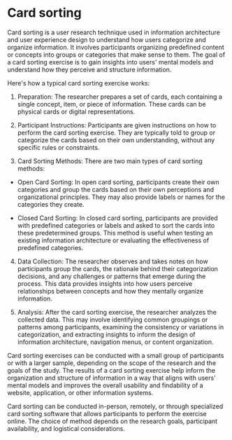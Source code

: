 # Card sorting

Card sorting is a user research technique used in information architecture and user experience design to understand how users categorize and organize information. It involves participants organizing predefined content or concepts into groups or categories that make sense to them. The goal of a card sorting exercise is to gain insights into users' mental models and understand how they perceive and structure information.

Here's how a typical card sorting exercise works:

1. Preparation: The researcher prepares a set of cards, each containing a single concept, item, or piece of information. These cards can be physical cards or digital representations.

2. Participant Instructions: Participants are given instructions on how to perform the card sorting exercise. They are typically told to group or categorize the cards based on their own understanding, without any specific rules or constraints.

3. Card Sorting Methods: There are two main types of card sorting methods:

  * Open Card Sorting: In open card sorting, participants create their own categories and group the cards based on their own perceptions and organizational principles. They may also provide labels or names for the categories they create.

  * Closed Card Sorting: In closed card sorting, participants are provided with predefined categories or labels and asked to sort the cards into these predetermined groups. This method is useful when testing an existing information architecture or evaluating the effectiveness of predefined categories.

4. Data Collection: The researcher observes and takes notes on how participants group the cards, the rationale behind their categorization decisions, and any challenges or patterns that emerge during the process. This data provides insights into how users perceive relationships between concepts and how they mentally organize information.

5. Analysis: After the card sorting exercise, the researcher analyzes the collected data. This may involve identifying common groupings or patterns among participants, examining the consistency or variations in categorization, and extracting insights to inform the design of information architecture, navigation menus, or content organization.

Card sorting exercises can be conducted with a small group of participants or with a larger sample, depending on the scope of the research and the goals of the study. The results of a card sorting exercise help inform the organization and structure of information in a way that aligns with users' mental models and improves the overall usability and findability of a website, application, or other information systems.

Card sorting can be conducted in-person, remotely, or through specialized card sorting software that allows participants to perform the exercise online. The choice of method depends on the research goals, participant availability, and logistical considerations.